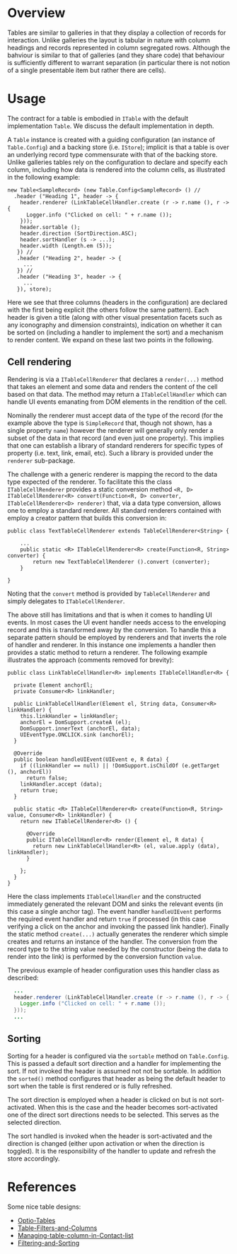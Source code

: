 # Overview

Tables are similar to galleries in that they display a collection of records for interaction. Unlike galleries the layout is tabular in nature with column headings and records represented in column segregated rows. Although the bahviour is similar to that of galleries (and they share code) that behaviour is sufficiently different to warrant separation (in particular there is not notion of a single presentable item but rather there are cells).

# Usage

The contract for a table is embodied in `ITable` with the default implementation `Table`. We discuss the default implementation in depth.

A `Table` instance is created with a guiding configuration (an instance of `Table.Config`) and a backing store (i.e. `IStore`); implicit  is that a table is over an underlying record type commensurate with that of the backing store. Unlike galleries tables rely on the configuration to declare and specify each column, including how data is rendered into the column cells, as illustrated in the following example:

```
new Table<SampleRecord> (new Table.Config<SampleRecord> () //
  .header ("Heading 1", header -> {
    header.renderer (LinkTableCellHandler.create (r -> r.name (), r -> {
      Logger.info ("Clicked on cell: " + r.name ());
    }));                
    header.sortable ();
    header.direction (SortDirection.ASC);
    header.sortHandler (s -> ...);
    header.width (Length.em (5));
   }) //
   .header ("Heading 2", header -> {
     ...
   }) //
   .header ("Heading 3", header -> {
     ...
   }), store);
```

Here we see that three columns (headers in the configuration) are declared with the first being explicit (the others follow the same pattern). Each header is given a title (along with other visual presentation facets such as any iconography and dimension constraints), indication on whether it can be sorted on (including a handler to implement the sort) and a mechanism to render content. We expand on these last two points in the following.

## Cell rendering

Rendering is via a `ITableCellRenderer` that declares a `render(...)` method that takes an element and some data and renders the content of the cell based on that data. The method may return a `ITableCellHandler` which can handle UI events emanating from DOM elements in the rendition of the cell.

Nominally the renderer must accept data of the type of the record (for the example above the type is `SimpleRecord` that, though not shown, has a single property `name`) however the renderer will generally only render a subset of the data in that record (and even just one property). This implies that one can establish a library of standard renderers for specific types of property (i.e. text, link, email, etc). Such a library is provided under the `renderer` sub-package.

The challenge with a generic renderer is mapping the record to the data type expected of the renderer. To facilitate this the class `ITableCellRenderer` provides a static conversion method `<R, D> ITableCellRenderer<R> convert(Function<R, D> converter, ITableCellRenderer<D> renderer)` that, via a data type conversion, allows one to employ a standard renderer. All standard renderers contained with employ a creator pattern that builds this conversion in:

```
public class TextTableCellRenderer extends TableCellRenderer<String> {

    ...
    public static <R> ITableCellRenderer<R> create(Function<R, String> converter) {
        return new TextTableCellRenderer ().convert (converter);
    }

}
```

Noting that the `convert` method is provided by `TableCellRenderer` and simply delegates to `ITableCellRenderer`.

The above still has limitations and that is when it comes to handling UI events. In most cases the UI event handler needs access to the enveloping record and this is transformed away by the conversion.  To handle this a separate pattern should be employed by renderers and that inverts the role of handler and renderer.  In this instance one implements a handler then provides a static method to return a renderer. The following example illustrates the approach (comments removed for brevity):

```
public class LinkTableCellHandler<R> implements ITableCellHandler<R> {

  private Element anchorEl;
  private Consumer<R> linkHandler;

  public LinkTableCellHandler(Element el, String data, Consumer<R> linkHandler) {
    this.linkHandler = linkHandler;
    anchorEl = DomSupport.createA (el);
    DomSupport.innerText (anchorEl, data);
    UIEventType.ONCLICK.sink (anchorEl);
  }

  @Override
  public boolean handleUIEvent(UIEvent e, R data) {
    if ((linkHandler == null) || !DomSupport.isChildOf (e.getTarget (), anchorEl))
      return false;
    linkHandler.accept (data);
    return true;
  }

  public static <R> ITableCellRenderer<R> create(Function<R, String> value, Consumer<R> linkHandler) {
    return new ITableCellRenderer<R> () {

      @Override
      public ITableCellHandler<R> render(Element el, R data) {
        return new LinkTableCellHandler<R> (el, value.apply (data), linkHandler);
      }

    };
  }
}
```

Here the class implements `ITableCellHandler` and the constructed immediately generated the relevant DOM and sinks the relevant events (in this case a single anchor tag). The event handler `handleUIEvent` performs the required event handler and return `true` if processed (in this case verifying a click on the anchor and invoking the passed link handler). Finally the static method `create(...)` actually generates the renderer which simple creates and returns an instance of the handler. The conversion from the record type to the string value needed by the constructor (being the data to render into the link) is performed by the conversion function `value`.

The previous example of header configuration uses this handler class as described:

```java
  ...
  header.renderer (LinkTableCellHandler.create (r -> r.name (), r -> {
    Logger.info ("Clicked on cell: " + r.name ());
  }));
  ...
```

## Sorting

Sorting for a header is configured via the `sortable` method on `Table.Config`. This is passed a default sort direction and a handler for implementing the sort. If not invoked the header is assumed not not be sortable. In addition the `sorted()` method configures that header as being the default header to sort when the table is first rendered or is fully refreshed.

The sort direction is employed when a header is clicked on but is not sort-activated. When this is the case and the header becomes sort-activated one of the direct sort directions needs to be selected. This serves as the selected direction.

The sort handled is invoked when the header is sort-activated and the direction is changed (either upon activation or when the direction is toggled). It is the responsibility of the handler to update and refresh the store accordingly.


# References

Some nice table designs:

* [Optio-Tables](https://dribbble.com/shots/20597769-Optio-Tables)
* [Table-Filters-and-Columns](https://dribbble.com/shots/19940747-Table-Filters-and-Columns)
* [Managing-table-column-in-Contact-list](https://dribbble.com/shots/19780063-Kirrivan-CRM-Managing-table-column-in-Contact-list)
* [Filtering-and-Sorting](https://dribbble.com/shots/19063230-Filtering-and-Sorting)